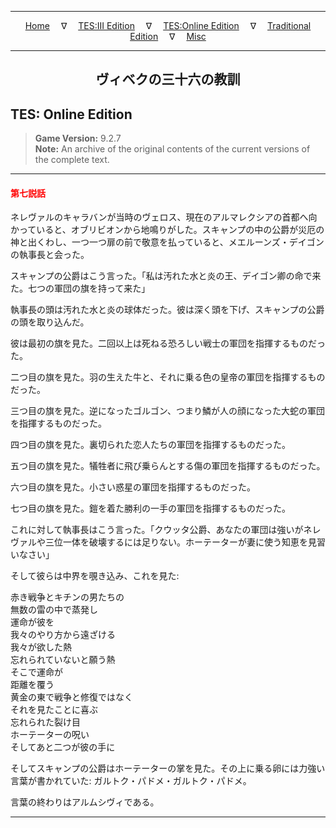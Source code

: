 
---

<!-- Jekyll Page Links -->

<center>
<a href="../../../../index.html">Home</a>
&emsp;&nabla;&emsp;
<a href="../../../index-tes3.html">TES:III Edition</a>
&emsp;&nabla;&emsp;
<a href="../../../index-teso.html">TES:Online Edition</a>
&emsp;&nabla;&emsp;
<a href="../../../index-traditional.html">Traditional Edition</a>
&emsp;&nabla;&emsp;
<a href="../../../index-misc.html">Misc</a>
</center>

<!-- Markdown Body Below: -->

---

<center>
<h2><span style="font-family:Yu Mincho">ヴィベクの三十六の教訓</span></h2>
</center>

## TES: Online Edition

> __Game Version:__ 9.2.7\
> __Note:__ An archive of the original contents of the current versions of the complete text.

---

#### <span style="color:red">第七説話</span>

ネレヴァルのキャラバンが当時のヴェロス、現在のアルマレクシアの首都へ向かっていると、オブリビオンから地鳴りがした。スキャンプの中の公爵が災厄の神と出くわし、一つ一つ扉の前で敬意を払っていると、メエルーンズ・デイゴンの執事長と会った。

スキャンプの公爵はこう言った。「私は汚れた水と炎の王、デイゴン卿の命で来た。七つの軍団の旗を持って来た」

執事長の頭は汚れた水と炎の球体だった。彼は深く頭を下げ、スキャンプの公爵の頭を取り込んだ。

彼は最初の旗を見た。二回以上は死ねる恐ろしい戦士の軍団を指揮するものだった。

二つ目の旗を見た。羽の生えた牛と、それに乗る色の皇帝の軍団を指揮するものだった。

三つ目の旗を見た。逆になったゴルゴン、つまり鱗が人の顔になった大蛇の軍団を指揮するものだった。

四つ目の旗を見た。裏切られた恋人たちの軍団を指揮するものだった。

五つ目の旗を見た。犠牲者に飛び乗らんとする傷の軍団を指揮するものだった。

六つ目の旗を見た。小さい惑星の軍団を指揮するものだった。

七つ目の旗を見た。鎧を着た勝利の一手の軍団を指揮するものだった。

これに対して執事長はこう言った。「クウッタ公爵、あなたの軍団は強いがネレヴァルや三位一体を破壊するには足りない。ホーテーターが妻に使う知恵を見習いなさい」

そして彼らは中界を覗き込み、これを見た:

赤き戦争とキチンの男たちの\
無数の雷の中で蒸発し\
運命が彼を\
我々のやり方から遠ざける\
我々が欲した熱\
忘れられていないと願う熱\
そこで運命が\
距離を覆う\
黄金の東で戦争と修復ではなく\
それを見たことに喜ぶ\
忘れられた裂け目\
ホーテーターの呪い\
そしてあと二つが彼の手に

そしてスキャンプの公爵はホーテーターの掌を見た。その上に乗る卵には力強い言葉が書かれていた: ガルトク・パドメ・ガルトク・パドメ。

言葉の終わりはアルムシヴィである。

---
